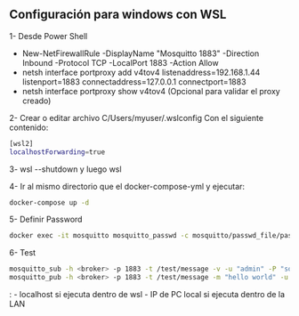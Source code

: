 ## Configuración para windows con WSL

1- Desde Power Shell

- New-NetFirewallRule -DisplayName "Mosquitto 1883" -Direction Inbound -Protocol TCP -LocalPort 1883 -Action Allow
- netsh interface portproxy add v4tov4 listenaddress=192.168.1.44 listenport=1883 connectaddress=127.0.0.1 connectport=1883
- netsh interface portproxy show v4tov4 (Opcional para validar el proxy creado)

2- Crear o editar archivo C/Users/myuser/.wslconfig
Con el siguiente contenido:
```sh
[wsl2]
localhostForwarding=true
```

3- wsl --shutdown y luego wsl

4- Ir al mismo directorio que el docker-compose-yml y ejecutar: 

```sh
docker-compose up -d
```

5- Definir Password

```sh
docker exec -it mosquitto mosquitto_passwd -c mosquitto/passwd_file/password.txt admin
```

6- Test

```sh
mosquitto_sub -h <broker> -p 1883 -t /test/message -v -u "admin" -P "soa2024"
mosquitto_pub -h <broker> -p 1883 -t /test/message -m "hello world" -u "admin" -P "soa2024"
```
<broker>: 
    - localhost si ejecuta dentro de wsl
    - IP de PC local si ejecuta dentro de la LAN
